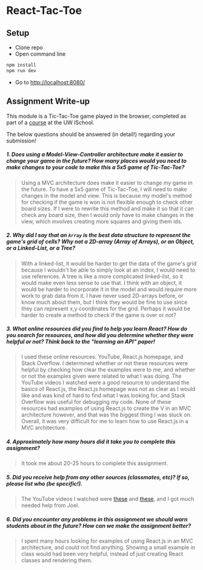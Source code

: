 # React-Tac-Toe

## Setup
* Clone repo
* Open command line

```sh
npm install
npm run dev
```
* Go to [http://localhost:8080/](http://localhost:8080/)

## Assignment Write-up
This module is a Tic-Tac-Toe game played in the browser, completed as part of a [course](http://arch-joelross.rhcloud.com/) at the UW ISchool. 

The below questions should be answered (in detail!) regarding your submission!


##### 1. Does using a Model-View-Controller architecture make it easier to change your game in the future? How many places would you need to make changes to your code to make this a 5x5 game of Tic-Tac-Toe?
> Using a MVC architecture does make it easier to change my game in the future. To have a 5x5 game of Tic-Tac-Toe, I will need to make changes in the model and view. This is because my model's method for checking if the game is won is not flexible enough to check other board sizes. If I were to rewrite this method and make it so that it can check any board size, then I would only have to make changes in the view, which involves creating more squares and giving them ids. 


##### 2. Why did I say that an `Array` is the best data structure to represent the game's grid of cells? Why not a 2D-array (Array of Arrays), or an Object, or a Linked-List, or a Tree? 
> With a linked-list, it would be harder to get the data of the game's grid because I wouldn't be able to simply look at an index, I would need to use references. A tree is like a more complicated linked-list, so it would make even less sense to use that. I think with an object, it would be harder to incorporate it in the model and would require more work to grab data from it. I have never used 2D-arrays before, or know much about them, but I think they would be fine to use since they can represent x,y coordinates for the grid. Perhaps it would be harder to create a method to check if the game is over or not? 


##### 3. What online resources did you find to help you learn React? How do you search for resources, and how did you determine whether they were helpful or not? Think back to the "learning an API" paper! 
> I used these online resources: YouTube, React.js homepage, and Stack Overflow. I determined whether or not these resources were helpful by checking how clear the examples were to me, and whether or not the examples given were related to what I was doing. The YouTube videos I watched were a good resource to understand the basics of React.js, the React.js homepage was not as clear as I would like and was kind of hard to find what I was looking for, and Stack Overflow was useful for debugging my code. None of these resources had examples of using React.js to create the V in an MVC architecture however, and that was the biggest thing I was stuck on. Overall, it was very difficult for me to learn how to use React.js in a MVC architecture.


##### 4. Approximately how many hours did it take you to complete this assignment? #####
> It took me about 20-25 hours to complete this assignment. 


##### 5. Did you receive help from any other sources (classmates, etc)? If so, please list who (be specific!). #####
> The YouTube videos I watched were [these](https://www.youtube.com/playlist?list=PL6gx4Cwl9DGBhLZx_5C-jqECBE4HIID_k) and [these](https://www.youtube.com/playlist?list=PLLnpHn493BHFfs3Uj5tvx17mXk4B4ws4p), and I got much needed help from Joel. 

##### 6. Did you encounter any problems in this assignment we should warn students about in the future? How can we make the assignment better? #####
> I spent many hours looking for examples of using React.js in an MVC architecture, and could not find anything. Showing a small example in class would had been very helpful, instead of just creating React classes and rendering them. 
